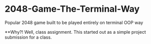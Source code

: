 # 2048-Game-The-Terminal-Way
Popular 2048 game built to be played entirely on terminal OOP way

**Why?!
Well, class assignment. This started out as a simple project submission for a class. 
